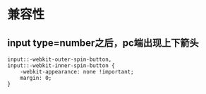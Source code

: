 # 兼容性
## input type=number之后，pc端出现上下箭头
```
input::-webkit-outer-spin-button,
input::-webkit-inner-spin-button {
    -webkit-appearance: none !important;
    margin: 0;
}

```